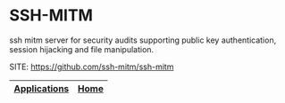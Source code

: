 # SSH-MITM
 
 ssh mitm server for security audits supporting public key  authentication, session hijacking and file manipulation.
 
 SITE: https://github.com/ssh-mitm/ssh-mitm

 | [Applications](https://portable-linux-apps.github.io/apps.html) | [Home](https://portable-linux-apps.github.io)
 | --- | --- |

